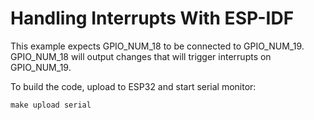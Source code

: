 # Handling Interrupts With ESP-IDF

This example expects GPIO_NUM_18 to be connected to GPIO_NUM_19. GPIO_NUM_18 will output changes that will trigger interrupts on GPIO_NUM_19.

To build the code, upload to ESP32 and start serial monitor:

```
make upload serial
```
